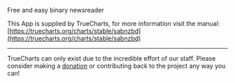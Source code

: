 Free and easy binary newsreader

This App is supplied by TrueCharts, for more information visit the manual: [https://truecharts.org/charts/stable/sabnzbd](https://truecharts.org/charts/stable/sabnzbd)

---

TrueCharts can only exist due to the incredible effort of our staff.
Please consider making a [donation](https://truecharts.org/sponsor) or contributing back to the project any way you can!
